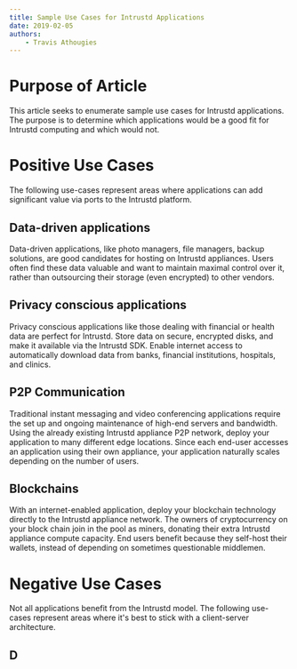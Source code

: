 ```yaml
---
title: Sample Use Cases for Intrustd Applications
date: 2019-02-05
authors:
    - Travis Athougies
---
```


# Purpose of Article

This article seeks to enumerate sample use cases for Intrustd
applications. The purpose is to determine which applications would be
a good fit for Intrustd computing and which would not.

# Positive Use Cases

The following use-cases represent areas where applications can add
significant value via ports to the Intrustd platform.

## Data-driven applications

Data-driven applications, like photo managers, file managers, backup
solutions, are good candidates for hosting on Intrustd
appliances. Users often find these data valuable and want to maintain
maximal control over it, rather than outsourcing their storage (even
encrypted) to other vendors.

## Privacy conscious applications

Privacy conscious applications like those dealing with financial or
health data are perfect for Intrustd. Store data on secure, encrypted
disks, and make it available via the Intrustd SDK. Enable internet
access to automatically download data from banks, financial
institutions, hospitals, and clinics.

## P2P Communication

Traditional instant messaging and video conferencing applications
require the set up and ongoing maintenance of high-end servers and
bandwidth. Using the already existing Intrustd appliance P2P network,
deploy your application to many different edge locations. Since each
end-user accesses an application using their own appliance, your
application naturally scales depending on the number of users.

## Blockchains

With an internet-enabled application, deploy your blockchain
technology directly to the Intrustd appliance network. The owners of
cryptocurrency on your block chain join in the pool as miners,
donating their extra Intrustd appliance compute capacity. End users
benefit because they self-host their wallets, instead of depending on
sometimes questionable middlemen.

# Negative Use Cases

Not all applications benefit from the Intrustd model. The following
use-cases represent areas where it's best to stick with a
client-server architecture.

## D
